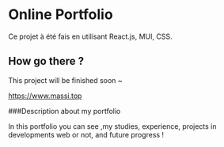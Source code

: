 # Online Portfolio

Ce projet à été fais en utilisant React.js, MUI, CSS.

## How go there ?

This project will be finished soon ~

https://www.massi.top

###Description about my portfolio

In this portfolio you can see ,my studies, experience, projects in developments web or not, and future progress !
